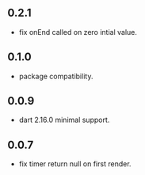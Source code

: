 ## 0.2.1

* fix onEnd called on zero intial value.

## 0.1.0

* package compatibility.

## 0.0.9

* dart 2.16.0 minimal support.

## 0.0.7

* fix timer return null on first render.